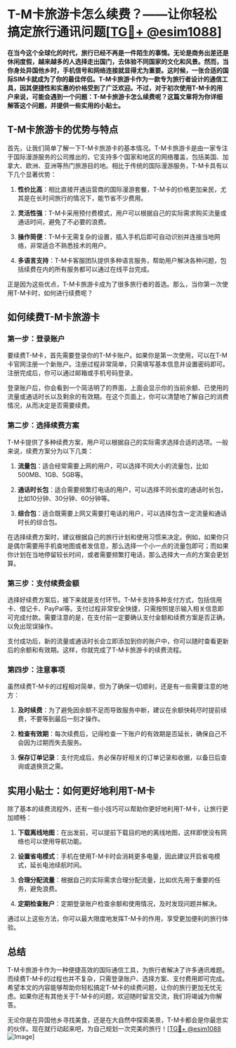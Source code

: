 # T-M卡旅游卡怎么续费？——让你轻松搞定旅行通讯问题[[TG💪+ @esim1088](https://t.me/s/esim1088)]

**在当今这个全球化的时代，旅行已经不再是一件陌生的事情。无论是商务出差还是休闲度假，越来越多的人选择走出国门，去体验不同国家的文化和风景。然而，当你身处异国他乡时，手机信号和网络连接就显得尤为重要。这时候，一张合适的国际SIM卡就成为了你的最佳伴侣。T-M卡旅游卡作为一款专为旅行者设计的通信工具，因其便捷性和实惠的价格受到了广泛欢迎。不过，对于初次使用T-M卡的用户来说，可能会遇到一个问题：T-M卡旅游卡怎么续费呢？这篇文章将为你详细解答这个问题，并提供一些实用的小贴士。**

## T-M卡旅游卡的优势与特点

首先，让我们简单了解一下T-M卡旅游卡的基本情况。T-M卡旅游卡是由一家专注于国际漫游服务的公司推出的，它支持多个国家和地区的网络覆盖，包括美国、加拿大、欧洲、亚洲等热门旅游目的地。相比于传统的国际漫游服务，T-M卡具有以下几个显著优势：

1. **性价比高**：相比直接开通运营商的国际漫游套餐，T-M卡的价格更加亲民，尤其是在长时间旅行的情况下，能节省不少费用。
   
2. **灵活性强**：T-M卡采用预付费模式，用户可以根据自己的实际需求购买流量或通话时间，避免了不必要的浪费。

3. **操作简便**：T-M卡无需复杂的设置，插入手机后即可自动识别并连接当地网络，非常适合不熟悉技术的用户。

4. **多语言支持**：T-M卡客服团队提供多种语言服务，帮助用户解决各种问题，包括续费在内的所有服务都可以通过在线平台完成。

正是因为这些优点，T-M卡旅游卡成为了很多旅行者的首选。那么，当你第一次使用T-M卡时，如何进行续费呢？

## 如何续费T-M卡旅游卡

### 第一步：登录账户

要续费T-M卡，首先需要登录你的T-M卡账户。如果你是第一次使用，可以在T-M卡官网注册一个新账户。注册过程非常简单，只需填写基本信息并设置密码即可。注册完成后，你可以通过邮箱或手机号码登录。

登录账户后，你会看到一个简洁明了的界面，上面会显示你的当前余额、已使用的流量或通话时长以及剩余的有效期。在这个页面上，你可以清楚地了解自己的消费情况，从而决定是否需要续费。

### 第二步：选择续费方案

T-M卡提供了多种续费方案，用户可以根据自己的实际需求选择合适的选项。一般来说，续费方案分为以下几类：

1. **流量包**：适合经常需要上网的用户，可以选择不同大小的流量包，比如500MB、1GB、5GB等。
   
2. **通话时长包**：适合需要频繁打电话的用户，可以选择不同长度的通话时长包，比如10分钟、30分钟、60分钟等。
   
3. **综合包**：适合既需要上网又需要打电话的用户，可以选择包含一定流量和通话时长的综合包。

在选择续费方案时，建议根据自己的旅行计划和使用习惯来决定。例如，如果你只是偶尔需要用手机查地图或者发信息，那么选择一个小一点的流量包即可；而如果你计划在当地停留较长时间，或者需要频繁打电话，那么选择大一点的方案会更划算。

### 第三步：支付续费金额

选择好续费方案后，接下来就是支付环节。T-M卡支持多种支付方式，包括信用卡、借记卡、PayPal等。支付过程非常安全快捷，只需按照提示输入相关信息即可完成付款。需要注意的是，在支付前一定要确认支付金额和续费方案是否正确，以免出现误操作。

支付成功后，新的流量或通话时长会立即添加到你的账户中，你可以随时查看更新后的余额和有效期。这样，你就完成了T-M卡旅游卡的续费流程。

### 第四步：注意事项

虽然续费T-M卡的过程相对简单，但为了确保一切顺利，还是有一些需要注意的地方：

1. **及时续费**：为了避免因余额不足而导致服务中断，建议在余额快耗尽时提前续费，不要等到最后一刻才操作。
   
2. **检查有效期**：每次续费后，记得检查一下账户的有效期是否延长，确保自己不会因为过期而失去服务。
   
3. **保存订单记录**：支付完成后，务必保存好相关的订单记录和收据，以备日后查询或退换货之需。

## 实用小贴士：如何更好地利用T-M卡

除了基本的续费流程外，还有一些小技巧可以帮助你更好地利用T-M卡，让旅行更加顺畅：

1. **下载离线地图**：在出发前，可以提前下载目的地的离线地图，这样即使没有网络也可以使用导航功能。

2. **设置省电模式**：手机在使用T-M卡时会消耗更多电量，因此建议开启省电模式，延长电池续航时间。

3. **合理分配流量**：根据自己的实际需求合理分配流量，比如优先用于重要的任务，避免浪费。

4. **定期检查账户**：定期登录账户检查余额和使用情况，及时发现问题并解决。

通过以上这些方法，你可以最大限度地发挥T-M卡的作用，享受更加便利的旅行体验。

## 总结

T-M卡旅游卡作为一种便捷高效的国际通信工具，为旅行者解决了许多通讯难题。而续费T-M卡的过程也并不复杂，只需登录账户、选择方案、支付费用即可完成。希望本文的内容能够帮助你轻松搞定T-M卡的续费问题，让你的旅行更加无忧无虑。如果你还有其他关于T-M卡的问题，欢迎随时留言交流，我们将竭诚为你解答。

无论你是在异国他乡寻找美食，还是在大自然中探索美景，T-M卡都会是你最忠实的伙伴。现在就行动起来吧，为自己规划一次完美的旅行！[[TG💪+ @esim1088](https://t.me/s/esim1088) ![Image](https://i.postimg.cc/4NQfJmqS/Snipaste-2025-05-13-00-14-12.png)]